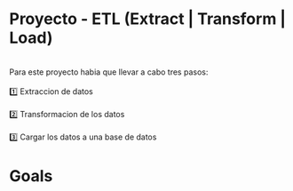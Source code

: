 # Proyecto - ETL (Extract | Transform | Load)
<br /> Para este proyecto habia que llevar a cabo tres pasos: <br />
 <br /> 1️⃣  Extraccion de datos <br />
 <br /> 2️⃣  Transformacion de los datos <br />
 <br /> 3️⃣  Cargar los datos a una base de datos <br />
# Goals 

